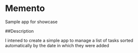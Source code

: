 # Memento

Sample app for showcase

##Description

I intened to create a simple app to manage a list of tasks sorted automatically by the date in which they were added
